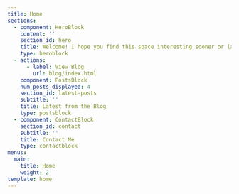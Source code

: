 ```yaml
---
title: Home
sections:
  - component: HeroBlock
    content: ''
    section_id: hero
    title: Welcome! I hope you find this space interesting sooner or later!
    type: heroblock
  - actions:
      - label: View Blog
        url: blog/index.html
    component: PostsBlock
    num_posts_displayed: 4
    section_id: latest-posts
    subtitle: ''
    title: Latest from the Blog
    type: postsblock
  - component: ContactBlock
    section_id: contact
    subtitle: ''
    title: Contact Me
    type: contactblock
menus:
  main:
    title: Home
    weight: 2
template: home
---
```


